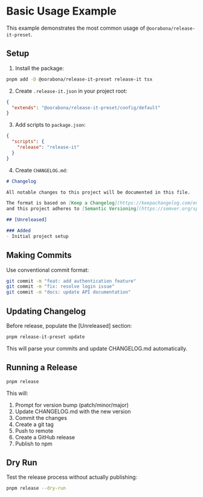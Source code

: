 # Basic Usage Example

This example demonstrates the most common usage of `@oorabona/release-it-preset`.

## Setup

1. Install the package:

```bash
pnpm add -D @oorabona/release-it-preset release-it tsx
```

2. Create `.release-it.json` in your project root:

```json
{
  "extends": "@oorabona/release-it-preset/config/default"
}
```

3. Add scripts to `package.json`:

```json
{
  "scripts": {
    "release": "release-it"
  }
}
```

4. Create `CHANGELOG.md`:

```markdown
# Changelog

All notable changes to this project will be documented in this file.

The format is based on [Keep a Changelog](https://keepachangelog.com/en/1.1.0/),
and this project adheres to [Semantic Versioning](https://semver.org/spec/v2.0.0.html).

## [Unreleased]

### Added
- Initial project setup
```

## Making Commits

Use conventional commit format:

```bash
git commit -m "feat: add authentication feature"
git commit -m "fix: resolve login issue"
git commit -m "docs: update API documentation"
```

## Updating Changelog

Before release, populate the [Unreleased] section:

```bash
pnpm release-it-preset update
```

This will parse your commits and update CHANGELOG.md automatically.

## Running a Release

```bash
pnpm release
```

This will:
1. Prompt for version bump (patch/minor/major)
2. Update CHANGELOG.md with the new version
3. Commit the changes
4. Create a git tag
5. Push to remote
6. Create a GitHub release
7. Publish to npm

## Dry Run

Test the release process without actually publishing:

```bash
pnpm release --dry-run
```
